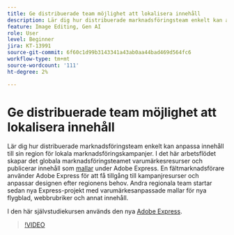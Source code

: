 ```yaml
---
title: Ge distribuerade team möjlighet att lokalisera innehåll
description: Lär dig hur distribuerade marknadsföringsteam enkelt kan anpassa innehåll till sin region för lokala marknadsföringskampanjer
feature: Image Editing, Gen AI
role: User
level: Beginner
jira: KT-13991
source-git-commit: 6f60c1d99b3143341a43ab0aa44bad469d564fc6
workflow-type: tm+mt
source-wordcount: '111'
ht-degree: 2%

---
```


# Ge distribuerade team möjlighet att lokalisera innehåll

Lär dig hur distribuerade marknadsföringsteam enkelt kan anpassa innehåll till sin region för lokala marknadsföringskampanjer. I det här arbetsflödet skapar det globala marknadsföringsteamet varumärkesresurser och publicerar innehåll som [mallar](create-templates.md) under Adobe Express. En fältmarknadsförare använder Adobe Express för att få tillgång till kampanjresurser och anpassar designen efter regionens behov. Andra regionala team startar sedan nya Express-projekt med varumärkesanpassade mallar för nya flygblad, webbrubriker och annat innehåll.

I den här självstudiekursen används den nya [Adobe Express](https://www.adobe.com/express/).

>[!VIDEO](https://video.tv.adobe.com/v/3424391?quality=12&learn=on&hidetitle=true)
